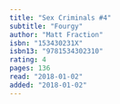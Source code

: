 ```yaml
---
title: "Sex Criminals #4"
subtitle: "Fourgy"
author: "Matt Fraction"
isbn: "153430231X"
isbn13: "9781534302310"
rating: 4
pages: 136
read: "2018-01-02"
added: "2018-01-02"
---
```


